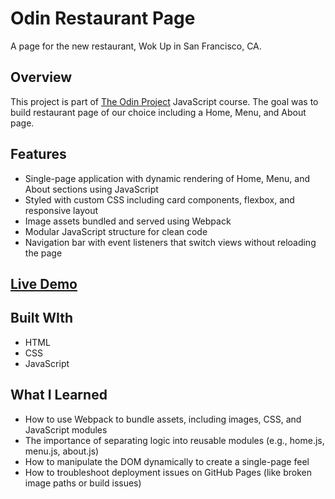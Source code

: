 # Odin Restaurant Page
A page for the new restaurant, Wok Up in San Francisco, CA.

## Overview
This project is part of [The Odin Project](https://www.theodinproject.com/dashboard) JavaScript course. The goal was to build restaurant page of our choice including a Home, Menu, and About page.

## Features
- Single-page application with dynamic rendering of Home, Menu, and About sections using JavaScript
- Styled with custom CSS including card components, flexbox, and responsive layout
- Image assets bundled and served using Webpack
- Modular JavaScript structure for clean code
- Navigation bar with event listeners that switch views without reloading the page

<h2><a href="https://sarahma12.github.io/odin-restaurant-page/" target="_blank">Live Demo</a></h2>

## Built WIth
- HTML
- CSS
- JavaScript

## What I Learned
- How to use Webpack to bundle assets, including images, CSS, and JavaScript modules
- The importance of separating logic into reusable modules (e.g., home.js, menu.js, about.js)
- How to manipulate the DOM dynamically to create a single-page feel
- How to troubleshoot deployment issues on GitHub Pages (like broken image paths or build issues)
